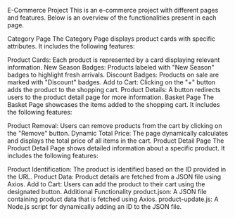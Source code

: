 E-Commerce Project
This is an e-commerce project with different pages and features. Below is an overview of the functionalities present in each page.

Category Page
The Category Page displays product cards with specific attributes. It includes the following features:

Product Cards: Each product is represented by a card displaying relevant information.
New Season Badges: Products labeled with "New Season" badges to highlight fresh arrivals.
Discount Badges: Products on sale are marked with "Discount" badges.
Add to Cart: Clicking on the "+" button adds the product to the shopping cart.
Product Details: A button redirects users to the product detail page for more information.
Basket Page
The Basket Page showcases the items added to the shopping cart. It includes the following features:

Product Removal: Users can remove products from the cart by clicking on the "Remove" button.
Dynamic Total Price: The page dynamically calculates and displays the total price of all items in the cart.
Product Detail Page
The Product Detail Page shows detailed information about a specific product. It includes the following features:

Product Identification: The product is identified based on the ID provided in the URL.
Product Data: Product details are fetched from a JSON file using Axios.
Add to Cart: Users can add the product to their cart using the designated button.
Additional Functionality
product.json: A JSON file containing product data that is fetched using Axios.
product-update.js: A Node.js script for dynamically adding an ID to the JSON file.
